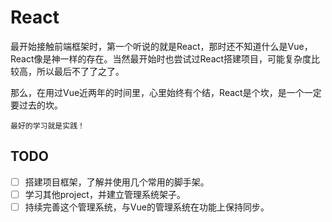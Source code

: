 # React

最开始接触前端框架时，第一个听说的就是React，那时还不知道什么是Vue，React像是神一样的存在。当然最开始时也尝试过React搭建项目，可能复杂度比较高，所以最后不了了之了。

那么，在用过Vue近两年的时间里，心里始终有个结，React是个坎，是一个一定要过去的坎。

    最好的学习就是实践！

## TODO
* [ ] 搭建项目框架，了解并使用几个常用的脚手架。
* [ ] 学习其他project，并建立管理系统架子。
* [ ] 持续完善这个管理系统，与Vue的管理系统在功能上保持同步。
